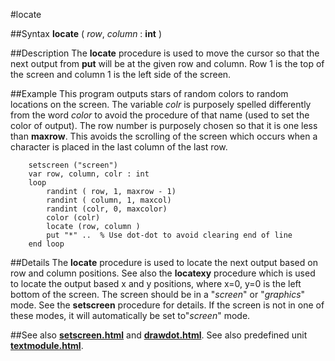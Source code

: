 
#locate

##Syntax
**locate** ( _row_, _column_ : **int** )



##Description
The **locate** procedure is used to move the cursor so that the next output from **put** will be at the given row and column. Row 1 is the top of the screen and column 1 is the left side of the screen.



##Example
This program outputs stars of random colors to random locations on the screen. The variable _colr_ is purposely spelled differently from the word _color_ to avoid the procedure of that name (used to set the color of output). The row number is purposely chosen so that it is one less than **maxrow**. This avoids the scrolling of the screen which occurs when a character is placed in the last column of the last row.


        setscreen ("screen")
        var row, column, colr : int
        loop
            randint ( row, 1, maxrow - 1)
            randint ( column, 1, maxcol)
            randint (colr, 0, maxcolor)
            color (colr)
            locate (row, column )
            put "*" ..  % Use dot-dot to avoid clearing end of line
        end loop
##Details
The **locate** procedure is used to locate the next output based on row and column positions. See also the **locatexy** procedure which is used to locate the output based x and y positions, where x=0, y=0 is the left bottom of the screen.
The screen should be in a "_screen_" or "_graphics_" mode. See the **setscreen** procedure for details. If the screen is not in one of these modes, it will automatically be set to"_screen_" mode.



##See also
**[setscreen.html](setscreen)** and **[drawdot.html](drawdot)**.
See also predefined unit **[textmodule.html](Text)**.


